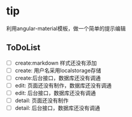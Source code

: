 # tip
利用angular-material模板，做一个简单的提示编辑
## ToDoList
- [ ] create:markdown 样式还没有添加
- [ ] create: 用户名采用localstorage存储
- [ ] create:后台接口，数据库还没有调通
- [ ] edit: 页面还没有制作，数据库还没有调通
- [ ] edit: 后台接口，数据库还没有调通
- [ ] detail: 页面还没有制作
- [ ] detail: 后台接口，数据库还没有调通
